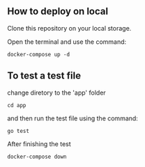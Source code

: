 ## How to deploy on local

Clone this repository on your local storage.

Open the terminal and use the command:

```shell
docker-compose up -d
```

## To test a test file

change diretory to the 'app' folder

```shell
cd app
```

and then run the test file using the command:

```shell
go test
```

After finishing the test

```shell
docker-compose down
```
